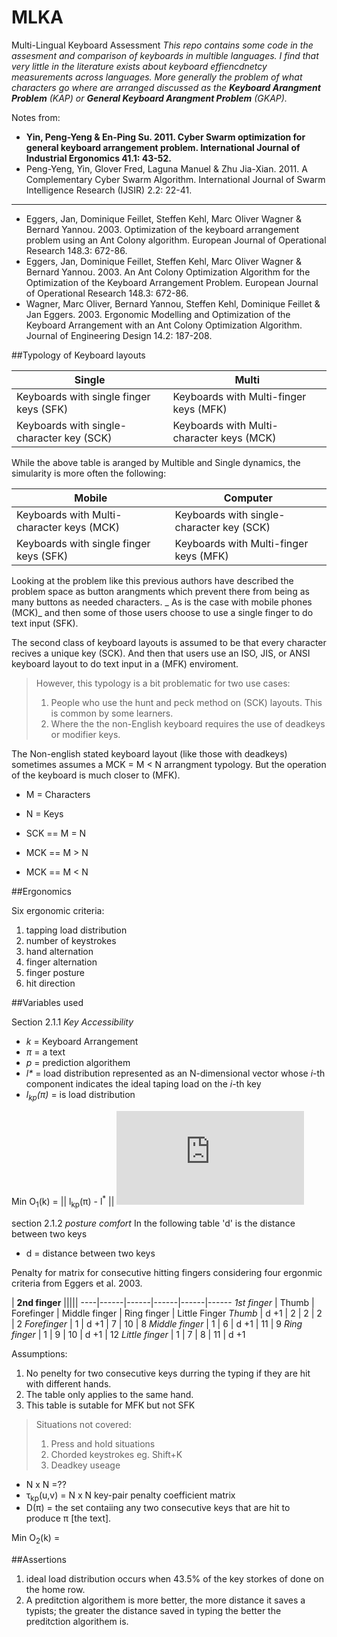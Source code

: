 # MLKA
Multi-Lingual Keyboard Assessment
_This repo contains some code in the assesment and comparison of keyboards in multible languages. I find that very little in the literature exists about keyboard effiencdnetcy measurements across languages. More generally the problem of what characters go where are arranged discussed as the **Keyboard Arangment Problem** (KAP) or **General Keyboard Arangment Problem** (GKAP)._

Notes from:
* **Yin, Peng-Yeng & En-Ping Su. 2011. Cyber Swarm optimization for general keyboard arrangement problem. International Journal of Industrial Ergonomics 41.1: 43-52.**
* Peng-Yeng, Yin, Glover Fred, Laguna Manuel & Zhu Jia-Xian. 2011. A Complementary Cyber Swarm Algorithm. International Journal of Swarm Intelligence Research (IJSIR) 2.2: 22-41.

 - - - 

* Eggers, Jan, Dominique Feillet, Steffen Kehl, Marc Oliver Wagner & Bernard Yannou. 2003. Optimization of the keyboard arrangement problem using an Ant Colony algorithm. European Journal of Operational Research 148.3: 672-86.
* Eggers, Jan, Dominique Feillet, Steffen Kehl, Marc Oliver Wagner & Bernard Yannou. 2003. An Ant Colony Optimization Algorithm for the Optimization of the Keyboard Arrangement Problem. European Journal of Operational Research 148.3: 672-86.
* Wagner, Marc Oliver, Bernard Yannou, Steffen Kehl, Dominique Feillet & Jan Eggers. 2003. Ergonomic Modelling and Optimization of the Keyboard Arrangement with an Ant Colony Optimization Algorithm. Journal of Engineering Design 14.2: 187-208.
	

##Typology of Keyboard layouts

Single |  Multi 
----|------
Keyboards with single finger keys (SFK) |  Keyboards with Multi-finger keys (MFK)  
Keyboards with single-character key (SCK) |  Keyboards with Multi-character keys (MCK)

While the above table is aranged by Multible and Single dynamics, the simularity is more often the following:

Mobile |  Computer 
----|------
Keyboards with Multi-character keys (MCK) | Keyboards with single-character key (SCK)
Keyboards with single finger keys (SFK) | Keyboards with Multi-finger keys (MFK)

Looking at the problem like this previous authors have described the problem space as button arangments which prevent there from being as many buttons as needed characters. _ As is the case with mobile phones (MCK)_ and then some of those users choose to use a single finger to do text input (SFK).

The second class of keyboard layouts is assumed to be that every character recives a unique key (SCK). And then that users use an ISO, JIS, or ANSI keyboard layout to do text input in a (MFK) enviroment.

>However, this typology is a bit problematic for two use cases:
>
>1. People who use the hunt and peck method on (SCK) layouts. This is common by some learners.
>2. Where the the non-English keyboard requires the use of deadkeys or modifier keys.

The Non-english stated keyboard layout (like those with deadkeys) sometimes assumes a MCK = M < N arrangment typology. But the operation of the keyboard is much closer to (MFK).

* M = Characters
* N = Keys

* SCK == M = N
* MCK == M > N
* MCK == M < N

##Ergonomics

Six ergonomic criteria:

1. tapping load distribution
2. number of keystrokes
3. hand alternation
4. finger alternation
5. finger posture
6. hit direction

##Variables used

Section 2.1.1 _Key Accessibility_

* _k_  = Keyboard Arrangement
* _π_ = a text
* _p_ = prediction algorithem
* _l*_ = load distribution represented as an N-dimensional vector whose _i_-th component indicates the ideal taping load on the _i_-th key
* _l<sub>kp</sub>(π)_ = is load distribution 

Min O<sub>1</sub>(k) = || l<sub>kp</sub>(π) - l<sup>*</sup> ||
![equation](http://www.sciweavers.org/tex2img.php?eq=Min%20O_%7B1%7D%28k%29%20%3D%20%20%20%5Cparallel%20l_%7Bkp%7D%28%CF%80%29%20-%20l%5E%7B%2A%7D%20%5Cparallel%20&bc=White&fc=Black&im=jpg&fs=12&ff=arev&edit=0)

section 2.1.2 _posture comfort_
In the following table 'd' is the distance between two keys

* d = distance between two keys

Penalty for matrix for consecutive hitting fingers considering four ergonmic criteria from Eggers et al. 2003.

 |  **2nd finger**  |||||
----|------|------|------|------|------
*1st finger* |  Thumb  |  Forefinger |  Middle finger |  Ring finger | Little Finger 
*Thumb* | d +1 | 2 | 2 | 2 | 2 
*Forefinger* | 1 | d +1 | 7 | 10 | 8 
*Middle finger* | 1 | 6 | d +1 | 11 | 9 
*Ring finger* | 1 | 9 | 10 | d +1 | 12 
*Little finger* | 1 | 7 | 8 | 11 | d +1 

Assumptions: 

1. No penelty for two consecutive keys durring the typing if they are hit with different hands.
2. The table only applies to the same hand.
3. This table is sutable for MFK but not SFK

> Situations not covered:
>
> 1. Press and hold situations
> 2. Chorded keystrokes eg. Shift+K
> 3. Deadkey useage

* N x N =??
* τ<sub>kp</sub>(u,v) = N x N key-pair penalty coefficient matrix
* D(π) = the set contaiing any two consecutive keys that are hit to produce π [the text].

Min O<sub>2</sub>(k) = 


##Assertions

1. ideal load distribution occurs when 43.5% of the key storkes of done on the home row.
2. A preditction algorithem is more better, the more distance it saves a typists; the greater the distance saved in typing the better the preditction algorithem is.
